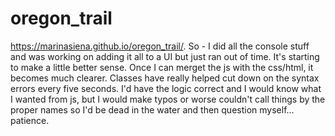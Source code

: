 # oregon_trail
https://marinasiena.github.io/oregon_trail/.
So - I did all the console stuff and was working on adding it all to a UI but just ran out of time.  It's starting to make a little better sense.  Once I can merget the js with the css/html, it becomes much clearer.  Classes have really helped cut down on the syntax errors every five seconds.  I'd have the logic correct and I would know what I wanted from js, but I would make typos or worse couldn't call things by the proper names so I'd be dead in the water and then question myself...  patience.
